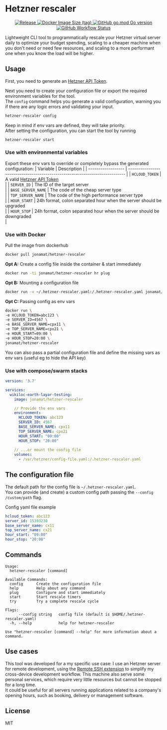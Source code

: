 # Hetzner rescaler

<p align="center">
  <a href="https://github.com/jonamat/hetzner-rescaler/releases">
    <img alt="Release" src="https://img.shields.io/github/v/release/jonamat/hetzner-rescaler" />
  </a>
  
  <a href="https://hub.docker.com/repository/docker/jonamat/hetzner-rescaler">
    <img alt="Docker Image Size (tag)" src="https://img.shields.io/docker/image-size/jonamat/hetzner-rescaler/latest" />
  </a>

  <a href="https://github.com/jonamat/hetzner-rescaler/blob/master/go.mod">
    <img alt="GitHub go.mod Go version" src="https://img.shields.io/github/go-mod/go-version/jonamat/hetzner-rescaler" />
  </a>

  <a href="https://github.com/jonamat/hetzner-rescaler/actions">
    <img alt="GitHub Workflow Status" src="https://github.com/jonamat/hetzner-rescaler/actions/workflows/push.yml/badge.svg" />
  </a>
</p>

Lightweight CLI tool to programmatically rescale your Hetzner virtual server daily to optimize your budget spending, scaling to a cheaper machine when you don't need or need few resources, and scaling to a more performant one when you know the load will be higher.

## Usage 
First, you need to generate an [Hetzner API Token](https://docs.hetzner.cloud/#getting-started).<br> 

Next you need to create your configuration file or export the required environment variables for the tool.<br>
The `config` command helps you generate a valid configuration, warning you if there are any logic errors and validating your input.
```sh
hetzner-rescaler config
``` 

Keep in mind if env vars are defined, they will take priority.<br>
After setting the configuration, you can start the tool by running
```sh
hetzner-rescaler start
```

### Use with environmental variables
Export these env vars to override or completely bypass the generated configuration:
| Variable           | Description                                                                  |
| ------------------ | ---------------------------------------------------------------------------- |
| `HCLOUD_TOKEN`     | A valid [Hetzner API Token](https://docs.hetzner.cloud/#getting-started)<br> |
| `SERVER_ID`        | The ID of the target server<br>                                              |
| `BASE_SERVER_NAME` | The code of the cheap server type<br>                                        |
| `TOP_SERVER_NAME`  | The code of the high performance server type<br>                             |
| `HOUR_START`       | 24h format, colon separated hour when the server should be upgraded<br>      |
| `HOUR_STOP`        | 24h format, colon separated hour when the server should be downgraded<br>    |

### Use with Docker
Pull the image from dockerhub
```sh
docker pull jonamat/hetzner-rescaler
```

**Opt A:** Create a config file inside the container & start immediately 
```sh
docker run -ti jonamat/hetzner-rescaler hr plug
```

**Opt B:** Mounting a configuration file 
```sh
docker run -v ~/.hetzner-rescaler.yaml:/.hetzner-rescaler.yaml jonamat/hetzner-rescaler
```

**Opt C:** Passing config as env vars 
```sh
docker run \
-e HCLOUD_TOKEN=abc123 \
-e SERVER_ID=4567 \
-e BASE_SERVER_NAME=cpx11 \
-e TOP_SERVER_NAME=cpx21 \
-e HOUR_START=09:00 \
-e HOUR_STOP=20:00 \
jonamat/hetzner-rescaler
```

You can also pass a partial configuration file and define the missing vars as env vars (useful eg to hide the API key) 

### Use with compose/swarm stacks
```yml
version: '3.7'

services:
  wikiloc-earth-layar-testing:
    image: jonamat/hetzner-rescaler

    // Provide the env vars
    environment:
      HCLOUD_TOKEN: abc123
      SERVER_ID: 4567
      BASE_SERVER_NAME: cpx11
      TOP_SERVER_NAME: cpx21
      HOUR_START: "09:00"
      HOUR_STOP: "20:00"
    
    // ...or mount the config file
    volumes:
      - /var/hetzner/config-file.yaml:/.hetzner-rescaler.yaml
```

## The configuration file
The default path for the config file is `~/.hetzner-rescaler.yaml`.<br>
You can provide (and create) a custom config path passing the `--config /custom/path` flag.<br>

Config yaml file example
```yaml
hcloud_token: abc123
server_id: 15393230
base_server_name: cx11
top_server_name: cx21
hour_start: "09:00"
hour_stop: "20:00"
```

## Commands
```
Usage:
  hetzner-rescaler [command]

Available Commands:
  config      Create the configuration file
  help        Help about any command
  plug        Configure and start immediately
  start       Start rescale timers
  try         Try a complete rescale cycle

Flags:
      --config string   config file (default is $HOME/.hetzner-rescaler.yaml)
  -h, --help            help for hetzner-rescaler

Use "hetzner-rescaler [command] --help" for more information about a command.
```

## Use cases
This tool was developed for a my specific use case: I use an Hetzner server for remote development, using the [Remote SSH extension](https://code.visualstudio.com/docs/remote/ssh) to simplify my cross-device development workflow. This machine also serve some personal services, which require very little resources but cannot be stopped for a long time.<br>
It could be useful for all servers running applications related to a company's opening hours, such as booking, delivery or management software.

## License
MIT
